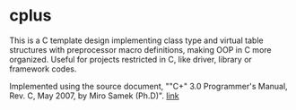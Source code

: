 # cplus

This is a C template design implementing class type and virtual table structures with preprocessor macro definitions, making OOP in C more organized.
Useful for projects restricted in C, like driver, library or framework codes.

Implemented using the source document, ""C+" 3.0 Programmer's Manual, Rev. C, May 2007, by Miro Samek (Ph.D)". [link](https://www.state-machine.com/doc/cplus_3.0_manual.pdf)
